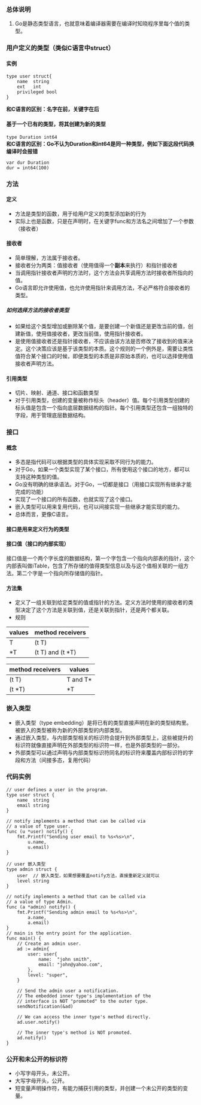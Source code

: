 ### 总体说明
1. Go是静态类型语言，也就意味着编译器需要在编译时知晓程序里每个值的类型。



### 用户定义的类型（类似C语言中struct）
#### 实例
```
type user struct{
    name  string
    ext   int
    privileged bool
}
```
**和C语言的区别：名字在前，关键字在后**
#### 基于一个已有的类型，将其创建为新的类型
```type Duration int64```  
**和C语言的区别：Go不认为Duration和int64是同一种类型，例如下面这段代码换编译时会报错**
```
var dur Duration
dur = int64(100)
```

### 方法
#### 定义
- 方法是类型的函数，用于给用户定义的类型添加新的行为
- 实际上也是函数，只是在声明时，在关键字func和方法名之间增加了一个参数（接收者）  

#### 接收者
- 简单理解，方法属于接收者。
- 接收者分为两类：值接收者（使用值得一个**副本**来执行）和指针接收者
- 当调用指针接收者声明的方法时，这个方法会共享调用方法时接收者所指向的值。
- Go语言即允许使用值，也允许使用指针来调用方法，不必严格符合接收者的类型。

##### 如何选择方法的接收者类型
- 如果给这个类型增加或删除某个值，是要创建一个新值还是更改当前的值，创建新值，使用值接收者，更改当前值，使用指针接收者。
- 是使用值接收者还是指针接收者，不应该由该方法是否修改了接收到的值来决定。这个决策应该是基于该类型的本质。这个规则的一个例外是，需要让类性值符合某个接口的时候，即便类型的本质是非原始本质的，也可以选择使用值接收者声明方法。

#### 引用类型
- 切片、映射、通道、接口和函数类型
- 对于引用类型，创建的变量被称作标头（header）值。每个引用类型创建的标头值是包含一个指向底层数据结构的指针。每个引用类型还包含一组独特的字段，用于管理底层数据结构。

### 接口
#### 概念
- 多态是指代码可以根据类型的具体实现采取不同行为的能力。
- 对于Go，如果一个类型实现了某个接口，所有使用这个接口的地方，都可以支持这种类型的值。
- Go没有明确的继承语法。对于Go，一切都是接口（用接口实现所有继承才能完成的功能）
- 实现了一个接口的所有函数，也就实现了这个接口。
- 嵌入类型可以用来复用代码，也可以间接实现一些继承才能实现的能力。
- 总体而言，更像C语言。

#### 接口是用来定义行为的**类型** 

#### 接口值（接口的内部实现）
接口值是一个两个字长度的数据结构，第一个字包含一个指向内部表的指针，这个内部表叫做iTable，包含了所存储的值得类型信息以及与这个值相关联的一组方法。第二个字是一个指向所存储值的指针。

#### 方法集
- 定义了一组关联到给定类型的值或指针的方法。定义方法时使用的接收者的类型决定了这个方法是关联到值，还是关联到指针，还是两个都关联。
- 规则  

values|method receivers
--|--
T|(t T)
*T|(t T) and (t *T)

method receivers|values
--|--
(t T)|T and T*
(t *T)| *T

### 嵌入类型
- 嵌入类型（type embedding）是将已有的类型直接声明在新的类型结构里。被嵌入的类型被称为新的外部类型的内部类型。
- 通过嵌入类型，与内部类型相关的标识符会提升到外部类型上，这些被提升的标识符就像直接声明在外部类型的标识符一样，也是外部类型的一部分。
- 外部类型可以通过声明与内部类型标识符同名的标识符来覆盖内部标识符的字段和方法（间接多态，复用代码）

### 代码实例
```
// user defines a user in the program.
type user struct {
	name  string
	email string
}

// notify implements a method that can be called via
// a value of type user.
func (u *user) notify() {
	fmt.Printf("Sending user email to %s<%s>\n",
		u.name,
		u.email)
}

// user 嵌入类型
type admin struct {
	user  // 嵌入类型，如果想要覆盖notify方法，直接重新定义就可以
	level string
}
```
```
// notify implements a method that can be called via
// a value of type Admin.
func (a *admin) notify() {
	fmt.Printf("Sending admin email to %s<%s>\n",
		a.name,
		a.email)
}
// main is the entry point for the application.
func main() {
	// Create an admin user.
	ad := admin{
		user: user{
			name:  "john smith",
			email: "john@yahoo.com",
		},
		level: "super",
	}

	// Send the admin user a notification.
	// The embedded inner type's implementation of the
	// interface is NOT "promoted" to the outer type.
	sendNotification(&ad)

	// We can access the inner type's method directly.
	ad.user.notify()

	// The inner type's method is NOT promoted.
	ad.notify()
}
```

### 公开和未公开的标识符
- 小写字母开头，未公开。
- 大写字母开头，公开。
- 短变量声明操作符，有能力捕获引用的类型，并创建一个未公开的类型的变量。